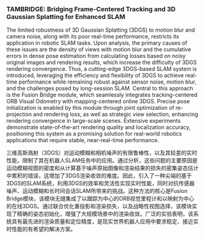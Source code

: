 ### TAMBRIDGE: Bridging Frame-Centered Tracking and 3D Gaussian Splatting for Enhanced SLAM

The limited robustness of 3D Gaussian Splatting (3DGS) to motion blur and camera noise, along with its poor real-time performance, restricts its application in robotic SLAM tasks. Upon analysis, the primary causes of these issues are the density of views with motion blur and the cumulative errors in dense pose estimation from calculating losses based on noisy original images and rendering results, which increase the difficulty of 3DGS rendering convergence. Thus, a cutting-edge 3DGS-based SLAM system is introduced, leveraging the efficiency and flexibility of 3DGS to achieve real-time performance while remaining robust against sensor noise, motion blur, and the challenges posed by long-session SLAM. Central to this approach is the Fusion Bridge module, which seamlessly integrates tracking-centered ORB Visual Odometry with mapping-centered online 3DGS. Precise pose initialization is enabled by this module through joint optimization of re-projection and rendering loss, as well as strategic view selection, enhancing rendering convergence in large-scale scenes. Extensive experiments demonstrate state-of-the-art rendering quality and localization accuracy, positioning this system as a promising solution for real-world robotics applications that require stable, near-real-time performance.

三维高斯溅射（3DGS）对运动模糊和相机噪声的有限鲁棒性，以及其较差的实时性能，限制了其在机器人SLAM任务中的应用。通过分析，这些问题的主要原因是运动模糊视图的密度和从计算基于噪声原始图像和渲染结果的损失的密集姿态估计中累积的错误，这增加了3DGS渲染收敛的难度。因此，引入了一种尖端的基于3DGS的SLAM系统，利用3DGS的效率和灵活性实现实时性能，同时对抗传感器噪声、运动模糊和长时间会话SLAM所带来的挑战。这种方法的核心是Fusion Bridge模块，该模块无缝集成了以跟踪为中心的ORB视觉里程计和以映射为中心的在线3DGS。通过联合优化重投影和渲染损失，以及战略性视图选择，该模块实现了精确的姿态初始化，增强了大规模场景中的渲染收敛。广泛的实验表明，该系统具有最先进的渲染质量和定位精度，是现实世界机器人应用中要求稳定、接近实时性能的有希望的解决方案。
